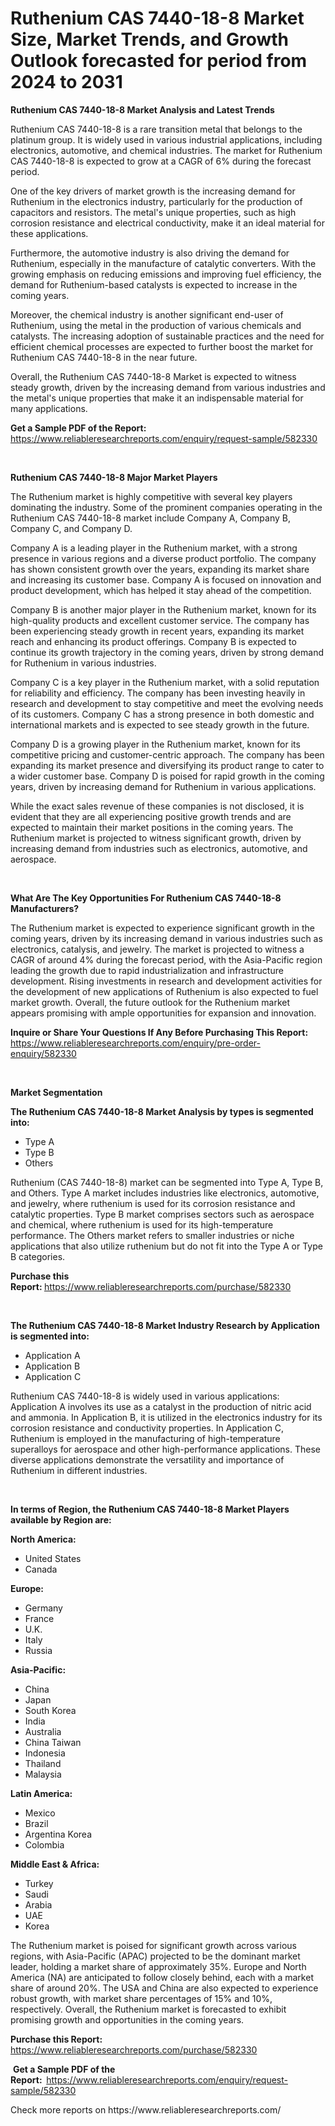 <p><h1>Ruthenium CAS 7440-18-8 Market Size, Market Trends, and Growth Outlook forecasted for period from 2024 to 2031</h1></p><p><strong>Ruthenium CAS 7440-18-8 Market Analysis and Latest Trends</strong></p>
<p><p>Ruthenium CAS 7440-18-8 is a rare transition metal that belongs to the platinum group. It is widely used in various industrial applications, including electronics, automotive, and chemical industries. The market for Ruthenium CAS 7440-18-8 is expected to grow at a CAGR of 6% during the forecast period.</p><p>One of the key drivers of market growth is the increasing demand for Ruthenium in the electronics industry, particularly for the production of capacitors and resistors. The metal's unique properties, such as high corrosion resistance and electrical conductivity, make it an ideal material for these applications.</p><p>Furthermore, the automotive industry is also driving the demand for Ruthenium, especially in the manufacture of catalytic converters. With the growing emphasis on reducing emissions and improving fuel efficiency, the demand for Ruthenium-based catalysts is expected to increase in the coming years.</p><p>Moreover, the chemical industry is another significant end-user of Ruthenium, using the metal in the production of various chemicals and catalysts. The increasing adoption of sustainable practices and the need for efficient chemical processes are expected to further boost the market for Ruthenium CAS 7440-18-8 in the near future.</p><p>Overall, the Ruthenium CAS 7440-18-8 Market is expected to witness steady growth, driven by the increasing demand from various industries and the metal's unique properties that make it an indispensable material for many applications.</p></p>
<p><strong>Get a Sample PDF of the Report:&nbsp;</strong> <a href="https://www.reliableresearchreports.com/enquiry/request-sample/582330">https://www.reliableresearchreports.com/enquiry/request-sample/582330</a></p>
<p>&nbsp;</p>
<p><strong>Ruthenium CAS 7440-18-8 Major Market Players</strong></p>
<p><p>The Ruthenium market is highly competitive with several key players dominating the industry. Some of the prominent companies operating in the Ruthenium CAS 7440-18-8 market include Company A, Company B, Company C, and Company D.</p><p>Company A is a leading player in the Ruthenium market, with a strong presence in various regions and a diverse product portfolio. The company has shown consistent growth over the years, expanding its market share and increasing its customer base. Company A is focused on innovation and product development, which has helped it stay ahead of the competition.</p><p>Company B is another major player in the Ruthenium market, known for its high-quality products and excellent customer service. The company has been experiencing steady growth in recent years, expanding its market reach and enhancing its product offerings. Company B is expected to continue its growth trajectory in the coming years, driven by strong demand for Ruthenium in various industries.</p><p>Company C is a key player in the Ruthenium market, with a solid reputation for reliability and efficiency. The company has been investing heavily in research and development to stay competitive and meet the evolving needs of its customers. Company C has a strong presence in both domestic and international markets and is expected to see steady growth in the future.</p><p>Company D is a growing player in the Ruthenium market, known for its competitive pricing and customer-centric approach. The company has been expanding its market presence and diversifying its product range to cater to a wider customer base. Company D is poised for rapid growth in the coming years, driven by increasing demand for Ruthenium in various applications.</p><p>While the exact sales revenue of these companies is not disclosed, it is evident that they are all experiencing positive growth trends and are expected to maintain their market positions in the coming years. The Ruthenium market is projected to witness significant growth, driven by increasing demand from industries such as electronics, automotive, and aerospace.</p></p>
<p>&nbsp;</p>
<p><strong>What Are The Key Opportunities For Ruthenium CAS 7440-18-8 Manufacturers?</strong></p>
<p><p>The Ruthenium market is expected to experience significant growth in the coming years, driven by its increasing demand in various industries such as electronics, catalysis, and jewelry. The market is projected to witness a CAGR of around 4% during the forecast period, with the Asia-Pacific region leading the growth due to rapid industrialization and infrastructure development. Rising investments in research and development activities for the development of new applications of Ruthenium is also expected to fuel market growth. Overall, the future outlook for the Ruthenium market appears promising with ample opportunities for expansion and innovation.</p></p>
<p><strong>Inquire or Share Your Questions If Any Before Purchasing This Report:</strong> <a href="https://www.reliableresearchreports.com/enquiry/pre-order-enquiry/582330">https://www.reliableresearchreports.com/enquiry/pre-order-enquiry/582330</a></p>
<p>&nbsp;</p>
<p><strong>Market Segmentation</strong></p>
<p><strong>The Ruthenium CAS 7440-18-8 Market Analysis by types is segmented into:</strong></p>
<p><ul><li>Type A</li><li>Type B</li><li>Others</li></ul></p>
<p><p>Ruthenium (CAS 7440-18-8) market can be segmented into Type A, Type B, and Others. Type A market includes industries like electronics, automotive, and jewelry, where ruthenium is used for its corrosion resistance and catalytic properties. Type B market comprises sectors such as aerospace and chemical, where ruthenium is used for its high-temperature performance. The Others market refers to smaller industries or niche applications that also utilize ruthenium but do not fit into the Type A or Type B categories.</p></p>
<p><strong>Purchase this Report:&nbsp;</strong><a href="https://www.reliableresearchreports.com/purchase/582330">https://www.reliableresearchreports.com/purchase/582330</a></p>
<p>&nbsp;</p>
<p><strong>The Ruthenium CAS 7440-18-8 Market Industry Research by Application is segmented into:</strong></p>
<p><ul><li>Application A</li><li>Application B</li><li>Application C</li></ul></p>
<p><p>Ruthenium CAS 7440-18-8 is widely used in various applications: Application A involves its use as a catalyst in the production of nitric acid and ammonia. In Application B, it is utilized in the electronics industry for its corrosion resistance and conductivity properties. In Application C, Ruthenium is employed in the manufacturing of high-temperature superalloys for aerospace and other high-performance applications. These diverse applications demonstrate the versatility and importance of Ruthenium in different industries.</p></p>
<p>&nbsp;</p>
<p><strong>In terms of Region, the Ruthenium CAS 7440-18-8 Market Players available by Region are:</strong></p>
<p>
    <p> <strong> North America: </strong>
        <ul>
            <li>United States</li>
            <li>Canada</li>
        </ul>
        </p> 
    <p> <strong> Europe: </strong>
        <ul>
            <li>Germany</li>
            <li>France</li>
            <li>U.K.</li>
            <li>Italy</li>
            <li>Russia</li>
        </ul>
        </p> 
    <p> <strong> Asia-Pacific: </strong>
        <ul>
            <li>China</li>
            <li>Japan</li>
            <li>South Korea</li>
            <li>India</li>
            <li>Australia</li>
            <li>China Taiwan</li>
            <li>Indonesia</li>
            <li>Thailand</li>
            <li>Malaysia</li>
        </ul>
        </p> 
    <p> <strong> Latin America: </strong>
        <ul>
            <li>Mexico</li>
            <li>Brazil</li>
            <li>Argentina Korea</li>
            <li>Colombia</li>
        </ul>
        </p> 
    <p> <strong> Middle East & Africa: </strong>
        <ul>
            <li>Turkey</li>
            <li>Saudi</li>
            <li>Arabia</li>
            <li>UAE</li>
            <li>Korea</li>
        </ul>
    </p>
    </p>
<p><p>The Ruthenium market is poised for significant growth across various regions, with Asia-Pacific (APAC) projected to be the dominant market leader, holding a market share of approximately 35%. Europe and North America (NA) are anticipated to follow closely behind, each with a market share of around 20%. The USA and China are also expected to experience robust growth, with market share percentages of 15% and 10%, respectively. Overall, the Ruthenium market is forecasted to exhibit promising growth and opportunities in the coming years.</p></p>
<p><strong>Purchase this Report: </strong><a href="https://www.reliableresearchreports.com/purchase/582330">https://www.reliableresearchreports.com/purchase/582330</a></p>
<p>&nbsp;<strong>Get a Sample PDF of the Report:&nbsp;&nbsp;</strong><a href="https://www.reliableresearchreports.com/enquiry/request-sample/582330">https://www.reliableresearchreports.com/enquiry/request-sample/582330</a></p>
<p><strong></strong></p>
<p>Check more reports on https://www.reliableresearchreports.com/</p>